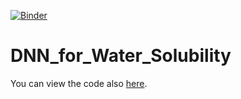 [![Binder](https://mybinder.org/badge_logo.svg)](https://mybinder.org/v2/gh/p-ayam/DNN_for_Water_Solubility/HEAD)

# DNN_for_Water_Solubility

You can view the code also [here](https://nbviewer.jupyter.org/github/p-ayam/DNN_for_Water_Solubility/blob/main/Predicting%20Water%20Solubility%20with%20DNN.ipynb).
